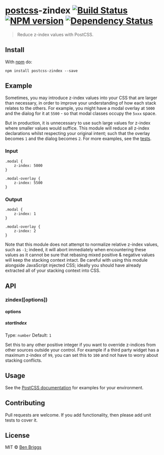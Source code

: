 <h1 id="postcsspostcss-zindex-%21build-statusci-%21npm-versionnpm-%21dependency-statusdeps"><a href="https://github.com/postcss/postcss">postcss</a>-zindex <a href="https://travis-ci.org/ben-eb/postcss-zindex"><img src="https://travis-ci.org/ben-eb/postcss-zindex.svg?branch=master" alt="Build Status" /></a> <a href="http://badge.fury.io/js/postcss-zindex"><img src="https://badge.fury.io/js/postcss-zindex.svg" alt="NPM version" /></a> <a href="https://gemnasium.com/ben-eb/postcss-zindex"><img src="https://gemnasium.com/ben-eb/postcss-zindex.svg" alt="Dependency Status" /></a></h1>

<blockquote>
  <p>Reduce z-index values with PostCSS.</p>
</blockquote>

<h2 id="install">Install</h2>

<p>With <a href="https://npmjs.org/package/postcss-zindex">npm</a> do:</p>

<pre><code>npm install postcss-zindex --save
</code></pre>

<h2 id="example">Example</h2>

<p>Sometimes, you may introduce z-index values into your CSS that are larger than
necessary, in order to improve your understanding of how each stack relates to
the others. For example, you might have a modal overlay at <code>5000</code> and the dialog
for it at <code>5500</code> - so that modal classes occupy the <code>5xxx</code> space.</p>

<p>But in production, it is unnecessary to use such large values for z-index where
smaller values would suffice. This module will reduce all z-index declarations
whilst respecting your original intent; such that the overlay becomes <code>1</code> and
the dialog becomes <code>2</code>. For more examples, see the <a href="test.js">tests</a>.</p>

<h3 id="input">Input</h3>

<pre><code class="css">.modal {
    z-index: 5000
}

.modal-overlay {
    z-index: 5500
}
</code></pre>

<h3 id="output">Output</h3>

<pre><code class="css">.modal {
    z-index: 1
}

.modal-overlay {
    z-index: 2
}
</code></pre>

<p>Note that this module does not attempt to normalize relative z-index values,
such as <code>-1</code>; indeed, it will abort immediately when encountering these values
as it cannot be sure that rebasing mixed positive &amp; negative values will keep
the stacking context intact. Be careful with using this module alongside
JavaScript injected CSS; ideally you should have already extracted all of your
stacking context into CSS.</p>

<h2 id="api">API</h2>

<h3 id="zindexoptions">zindex([options])</h3>

<h4 id="options">options</h4>

<h5 id="startindex">startIndex</h5>

<p>Type: <code>number</code>
Default: <code>1</code></p>

<p>Set this to any other positive integer if you want to override z-indices from
other sources outside your control. For example if a third party widget has a
maximum z-index of <code>99</code>, you can set this to <code>100</code> and not have to worry about
stacking conflicts.</p>

<h2 id="usage">Usage</h2>

<p>See the <a href="https://github.com/postcss/postcss#usage">PostCSS documentation</a> for
examples for your environment.</p>

<h2 id="contributing">Contributing</h2>

<p>Pull requests are welcome. If you add functionality, then please add unit tests
to cover it.</p>

<h2 id="license">License</h2>

<p>MIT © <a href="http://beneb.info">Ben Briggs</a></p>
